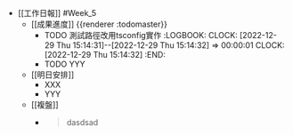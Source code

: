 - [[工作日報]] #Week_5
	- [[成果進度]] {{renderer :todomaster}}
		- TODO 測試路徑改用tsconfig實作
		  :LOGBOOK:
		  CLOCK: [2022-12-29 Thu 15:14:31]--[2022-12-29 Thu 15:14:32] =>  00:00:01
		  CLOCK: [2022-12-29 Thu 15:14:32]
		  :END:
		- TODO  YYY
	- [[明日安排]]
		- XXX
		- YYY
	- [[複盤]]
		- > dasdsad